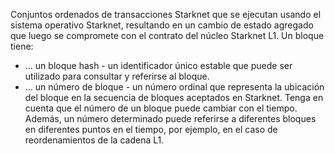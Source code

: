 Conjuntos ordenados de transacciones Starknet que se ejecutan usando el sistema operativo Starknet, resultando en un cambio de estado agregado que luego se compromete con el contrato del núcleo Starknet L1. Un bloque tiene:

* … un bloque hash - un identificador único estable que puede ser utilizado para consultar y referirse al bloque.
* … un número de bloque - un número ordinal que representa la ubicación del bloque en la secuencia de bloques aceptados en Starknet. Tenga en cuenta que el número de un bloque puede cambiar con el tiempo. Además, un número determinado puede referirse a diferentes bloques en diferentes puntos en el tiempo, por ejemplo, en el caso de reordenamientos de la cadena L1.